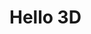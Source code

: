 # Hello 3D

<!-- <live-code class="full" :options="{theme: 'base16-light'}" template="#rotating-square" :autorun="true" />
<script type="text/x-template" id="rotating-square"><template>
  <i-scene>
    <i-node ref="node"
      size="100 100"
      align="0.5 0.5 0.5"
      mount-point="0.5 0.5 0.5"
    >
      Hello 3D
    </i-node>
  </i-scene>
</template>

<style>
  i-node {
    background: deeppink;
  }
</style>

<script>
  LUME.useDefaultNames()

  export default {
    mounted() {
      const node = this.$refs.node
      node.rotation = (x, y, z) => [x, ++y, z]
    },
  }
&lt;/script></script> -->

<div id="example"></div>
<script type="application/javascript">
  new Vue({
    el: '#example',
    template: '<live-code class="full" :template="code" mode="html>iframe" :debounce="200" />',
    data: {
      code:
`
<script src="${location.origin+location.pathname}/global.js"><\/script>

<i-scene>
  <i-node
    id="node"
    size="100 100"
    rotation="0 -70 0"
    align="0.5 0.5 0.5"
    mount-point="0.5 0.5 0.5"
  >
    <h3 align="center">Hello 3D world!</h3>
  </i-node>
</i-scene>

<style>
  html, body {
    margin: 0; padding: 0;
    height: 100%; width: 100%;
  }
  i-scene {
    background: #333;
  }
  i-node {
    background: deeppink;
    font-family: sans serif;
    border-radius: 5px;
  }
</style>

<script>
  LUME.useDefaultNames()
  node.rotation = (x, y, z) => [x, ++y, z]
<\/script>

`
    },
  })
</script>
